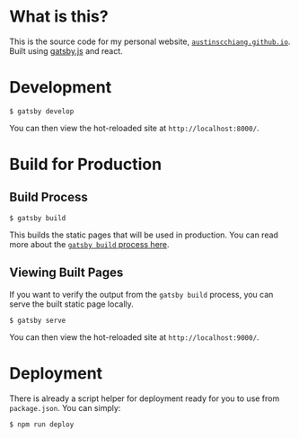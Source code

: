 # What is this?

This is the source code for my personal website, [`austinscchiang.github.io`](https://austinscchiang.github.io/). Built using [gatsby.js](https://www.gatsbyjs.com/) and react.

# Development

```
$ gatsby develop
```

You can then view the hot-reloaded site at `http://localhost:8000/`.

# Build for Production

## Build Process

```
$ gatsby build
```

This builds the static pages that will be used in production. You can read more about the [`gatsby build` process here](https://www.gatsbyjs.com/docs/conceptual/overview-of-the-gatsby-build-process/).

## Viewing Built Pages

If you want to verify the output from the `gatsby build` process, you can serve the built static page locally.

```
$ gatsby serve
```

You can then view the hot-reloaded site at `http://localhost:9000/`.


# Deployment

There is already a script helper for deployment ready for you to use from `package.json`. You can simply:

```
$ npm run deploy
```


